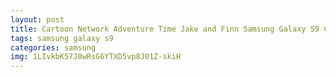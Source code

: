 ```yaml
---
layout: post
title: Cartoon Network Adventure Time Jake and Finn Samsung Galaxy S9 Case
tags: samsung galaxy s9
categories: samsung
img: 1LIvkbK57J0wRsG6YTXD5vp8J01Z-skiH
---
```

